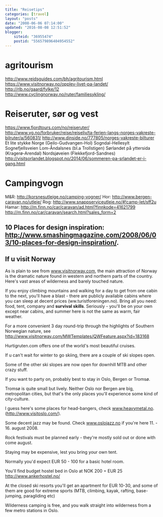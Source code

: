 ```yaml
---
title: "Reisetips"
categories: [travel]
layout: "posts"
date: "2008-06-06 07:14:00"
updated: "2016-08-08 12:51:52"
blogger:
    siteid: "36955474"
    postid: "556579896404954552"
---
```




# agritourism
http://www.reidsguides.com/bh/agritourism.html
https://www.visitnorway.no/opplev-livet-pa-landet/
http://rlb.no/gaard/fylke/12
http://www.cyclingnorway.no/ruter/familiesykling/


# Reiseruter, sør og vest
https://www.fjordtours.com/no/reiseruter/
http://www.vg.no/forbruker/reise/reiseliv/ta-ferien-langs-norges-vakreste-bilruter/a/560831/
http://www.dinside.no/777805/norges-vakreste-bilturer
Et lite stykke Norge (Geilo-Gudvangen-Hol)
Sogndal-Hellesylt
Sognefjellsveien
Lom-Åndalsnes (bl.a Trollstigen)
Sørlandet på yttersida (Kragerø-Arendal)
Nordsjøveien (Flekkefjord-Sandnes)
http://visitsorlandet.blogspot.no/2014/06/sommeren-pa-srlandet-er-i-gang.html


# Campingvogn
M&R: http://korsnesutleige.no/camping-vogner/
Hor: http://www.bergen-caravan.no/utleie/
Rog: http://www.snappserviceutleie.no/#!camp-let/sff2u
Hamar: http://m.finn.no/car/caravan/ad.html?finnkode=41621799
http://m.finn.no/car/caravan/search.html?sales_form=2



## 10 Places for design inspiration: http://www.smashingmagazine.com/2008/06/03/10-places-for-design-inspiration/.

## If u visit Norway

As is plain to see from www.visitnorway.com, the main attraction of Norway is the dramatic nature found in western and northern parts of the country. Here's vast areas of wilderness and barely touched nature.

If you enjoy climbing mountains and walking for a day to get from one cabin to the next, you'll have a blast - there are publicly available cabins where you can sleep at decent prices (ww.turistforeningen.no). Bring all you need: food, tent, company and **survival skills**. Seriously - you'll be on your own except near cabins, and summer here is not the same as warm, fair weather.

For a more convenient 3 day round-trip through the highlights of Southern Norwegian nature, see http://www.visitnorway.com/MWTemplates/QWFeature.aspx?id=183168

Hurtigruten.com offers one of the world's most beautiful cruises.

If u can't wait for winter to go skiing, there are a couple of ski slopes open.

Some of the other ski slopes are now open for downhill MTB and other crazy stuff.

If you want to party on, probably best to stay in Oslo, Bergen or Tromsø.

Tromsø is quite small but lively. Neither Oslo nor Bergen are big, metropolitan cities, but that's the only places you'll experience some kind of city-culture.

I guess here's some places for head-bangers, check www.heavymetal.no. (http://www.visitoslo.com/).

Some decent jazz may be found. Check www.oslojazz.no if you're here 11. - 16. august 2008.

Rock festivals must be planned early - they're mostly sold out or done with come august.

Staying may be expensive, lest you bring your own tent.

Normally you'd expect EUR 50 - 100 for a basic hotel room.

You'll find budget hostel bed in Oslo at NOK 200 = EUR 25 http://www.ankerhostel.no/

At the closed ski resorts you'll get an apartment for EUR 10-30, and some of them are good for extreme sports (MTB, climbing, kayak, rafting, base-jumping, paragliding etc)

Wilderness camping is free, and you walk straight into wilderness from a few metro stations in Oslo.
